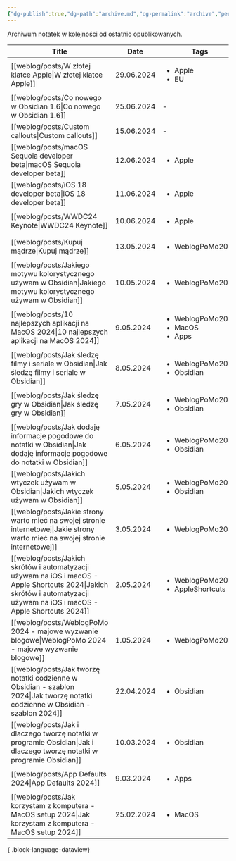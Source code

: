 ```yaml
---
{"dg-publish":true,"dg-path":"archive.md","dg-permalink":"archive","permalink":"/archive/"}
---
```



Archiwum notatek w kolejności od ostatnio opublikowanych.

| Title                                                                                                                                                                        | Date       | Tags                                                        |
| ---------------------------------------------------------------------------------------------------------------------------------------------------------------------------- | ---------- | ----------------------------------------------------------- |
| [[weblog/posts/W złotej klatce Apple\|W złotej klatce Apple]]                                                                                                             | 29.06.2024 | <ul><li>Apple</li><li>EU</li></ul>                          |
| [[weblog/posts/Co nowego w Obsidian 1.6\|Co nowego w Obsidian 1.6]]                                                                                                       | 25.06.2024 | \-                                                          |
| [[weblog/posts/Custom callouts\|Custom callouts]]                                                                                                                         | 15.06.2024 | \-                                                          |
| [[weblog/posts/macOS Sequoia developer beta\|macOS Sequoia developer beta]]                                                                                               | 12.06.2024 | <ul><li>Apple</li></ul>                                     |
| [[weblog/posts/iOS 18 developer beta\|iOS 18 developer beta]]                                                                                                             | 11.06.2024 | <ul><li>Apple</li></ul>                                     |
| [[weblog/posts/WWDC24 Keynote\|WWDC24 Keynote]]                                                                                                                           | 10.06.2024 | <ul><li>Apple</li></ul>                                     |
| [[weblog/posts/Kupuj mądrze\|Kupuj mądrze]]                                                                                                                               | 13.05.2024 | <ul><li>WeblogPoMo2024</li></ul>                            |
| [[weblog/posts/Jakiego motywu kolorystycznego używam w Obsidian\|Jakiego motywu kolorystycznego używam w Obsidian]]                                                       | 10.05.2024 | <ul><li>WeblogPoMo2024</li></ul>                            |
| [[weblog/posts/10 najlepszych aplikacji na MacOS 2024\|10 najlepszych aplikacji na MacOS 2024]]                                                                           | 9.05.2024  | <ul><li>WeblogPoMo2024</li><li>MacOS</li><li>Apps</li></ul> |
| [[weblog/posts/Jak śledzę filmy i seriale w Obsidian\|Jak śledzę filmy i seriale w Obsidian]]                                                                             | 8.05.2024  | <ul><li>WeblogPoMo2024</li><li>Obsidian</li></ul>           |
| [[weblog/posts/Jak śledzę gry w Obsidian\|Jak śledzę gry w Obsidian]]                                                                                                     | 7.05.2024  | <ul><li>WeblogPoMo2024</li><li>Obsidian</li></ul>           |
| [[weblog/posts/Jak dodaję informacje pogodowe do notatki w Obsidian\|Jak dodaję informacje pogodowe do notatki w Obsidian]]                                               | 6.05.2024  | <ul><li>WeblogPoMo2024</li><li>Obsidian</li></ul>           |
| [[weblog/posts/Jakich wtyczek używam w Obsidian\|Jakich wtyczek używam w Obsidian]]                                                                                       | 5.05.2024  | <ul><li>WeblogPoMo2024</li><li>Obsidian</li></ul>           |
| [[weblog/posts/Jakie strony warto mieć na swojej stronie internetowej\|Jakie strony warto mieć na swojej stronie internetowej]]                                           | 3.05.2024  | <ul><li>WeblogPoMo2024</li></ul>                            |
| [[weblog/posts/Jakich skrótów i automatyzacji używam na iOS i macOS - Apple Shortcuts 2024\|Jakich skrótów i automatyzacji używam na iOS i macOS - Apple Shortcuts 2024]] | 2.05.2024  | <ul><li>WeblogPoMo2024</li><li>AppleShortcuts</li></ul>     |
| [[weblog/posts/WeblogPoMo 2024 - majowe wyzwanie blogowe\|WeblogPoMo 2024 - majowe wyzwanie blogowe]]                                                                     | 1.05.2024  | <ul><li>WeblogPoMo2024</li></ul>                            |
| [[weblog/posts/Jak tworzę notatki codzienne w Obsidian - szablon 2024\|Jak tworzę notatki codzienne w Obsidian - szablon 2024]]                                           | 22.04.2024 | <ul><li>Obsidian</li></ul>                                  |
| [[weblog/posts/Jak i dlaczego tworzę notatki w programie Obsidian\|Jak i dlaczego tworzę notatki w programie Obsidian]]                                                   | 10.03.2024 | <ul><li>Obsidian</li></ul>                                  |
| [[weblog/posts/App Defaults 2024\|App Defaults 2024]]                                                                                                                     | 9.03.2024  | <ul><li>Apps</li></ul>                                      |
| [[weblog/posts/Jak korzystam z komputera - MacOS setup 2024\|Jak korzystam z komputera - MacOS setup 2024]]                                                               | 25.02.2024 | <ul><li>MacOS</li></ul>                                     |

{ .block-language-dataview}
